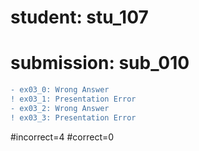 # student: stu_107
# submission: sub_010

```diff
- ex03_0: Wrong Answer
! ex03_1: Presentation Error
- ex03_2: Wrong Answer
! ex03_3: Presentation Error
```
#incorrect=4
#correct=0
